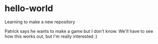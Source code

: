 # hello-world
Learning to make a new repository

Patrick says he wants to make a game but I don't know. We'll have to see how this works out, but I'm really interested :)
